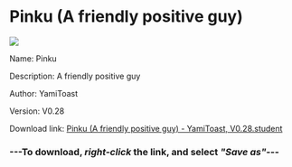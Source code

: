 # Pinku (A friendly positive guy)

<img src = "https://raw.githubusercontent.com/Arbiter1223/Koukou-Gurashi-Custom-Students/master/Students/Files/Pinku%20(A%20friendly%20positive%20guy).png">

Name: Pinku

Description: A friendly positive guy

Author: YamiToast

Version: V0.28

Download link: <a href="https://raw.githubusercontent.com/Arbiter1223/Koukou-Gurashi-Custom-Students/master/Students/Files/Pinku%20(A%20friendly%20positive%20guy)%20-%20YamiToast%2C%20V0.28.student">Pinku (A friendly positive guy) - YamiToast, V0.28.student</a>

### ---**To download, _right-click_ the link, and select _"Save as"_**---

